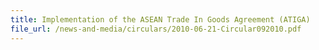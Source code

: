 ```yaml
---
title: Implementation of the ASEAN Trade In Goods Agreement (ATIGA)
file_url: /news-and-media/circulars/2010-06-21-Circular092010.pdf
---
```

